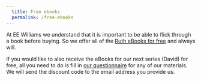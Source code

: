 ```yaml
---
  title: Free ebooks
  permalink: /free-ebooks
---
```


At EE Williams we understand that it is important to be able to flick through a book before buying. So we offer all of the [Ruth eBooks for free][2] and always will.

If you would like to also receive the eBooks for our next series (David) for free, all you need to do is fill in [our questionnaire][1] for any of our materials. We will send the discount code to the email address you provide us.

[1]: https://docs.google.com/forms/d/e/1FAIpQLSdezi_2OEaHWP7TorObefSvW_gJ9RIIQ9OP2pMh6UXkuOX1BQ/viewform?c=0&w=1

[2]: https://www.lulu.com/shop/search.ep?title=Ruth&contributorId=1594706&type=eBooks